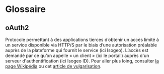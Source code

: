 # Glossaire

## oAuth2

Protocole permettant à des applications tierces d’obtenir un accès limité à un service disponible via HTTP/S par le biais d’une autorisation préalable auprès de la plateforme qui fournit le service \(ici Isogeo\). L’accès est demandé par ce qu’on appelle « un client » \(ici le portail\) auprès d'un serveur d'authentification \(ici Isogeo ID\). Pour aller plus loing, consulter [la page Wikipédia](https://fr.wikipedia.org/wiki/OAuth) ou cet [article de vulgarisation](http://www.bubblecode.net/fr/2016/01/22/comprendre-oauth2/).

